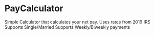 # PayCalculator

Simple Calculator that calculates your net pay. 
Uses rates from 2019 IRS 
Supports Single/Married
Supports Weekly/Biweekly payments 
